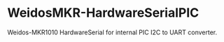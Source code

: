 # WeidosMKR-HardwareSerialPIC

Weidos-MKR1010 HardwareSerial for internal PIC I2C to UART converter.
